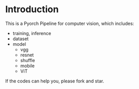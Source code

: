 # Introduction

This is a Pyorch Pipeline for computer vision, which includes:

* training, inference
* dataset
* model
  * vgg
  * resnet
  * shuffle
  * mobile
  * ViT

If the codes can help you, please fork and star. 